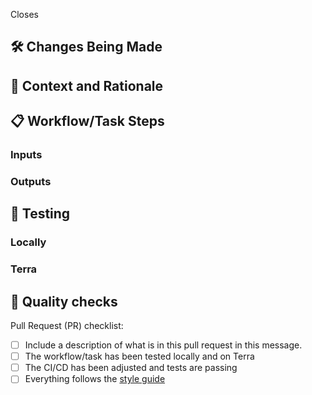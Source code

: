 <!--
Thank your for contributing to Theiagen's Public Health Bioinformatics repository!
Please fill in the appropriate checklist below and delete whatever is not relevant.

Documentation on how to contribute can be found at https://github.com/theiagen/public_health_bioinformatics#contributing-to-the-phb-workflows

Please replace all '[ ]' with '[X]' to demonstrate completion.

Please delete all text within '<>'. 
-->
Closes <Issue number>

## :hammer_and_wrench: Changes Being Made

<!--Here give examples of the changes you've made to this pull request. Include an itemized list if you can. It'll help the reviewer-->

## :brain: Context and Rationale

<!--What's the context of the changes? Where there any trade-offs you had to consider?-->

## :clipboard: Workflow/Task Steps

<!--What are the main steps of your workflow/task? Make it explicit enough so that someone who doesn't have deep knowledge of the workflow/task can understand how the rationale was implemented.-->

### Inputs

<!--What are the mandatory and optional inputs of your workflow/task?-->

### Outputs

<!--What are the outputs of your workflow/task?-->

## :test_tube: Testing

### Locally

<!--Please show, with screenshots when possible, that your changes pass the local execution of the workflow-->

### Terra

<!--Please show, with screenshots when possible and/or a URL to the job execution, that your changes pass the execution of the workflow on Terra.bio-->

## :microscope: Quality checks

<!--Please ensure that your changes respect the following quality checks.-->

Pull Request (PR) checklist:
- [ ] Include a description of what is in this pull request in this message.
- [ ] The workflow/task has been tested locally and on Terra
- [ ] The CI/CD has been adjusted and tests are passing
- [ ] Everything follows the [style guide](https://theiagen.notion.site/Style-Guide-WDL-Workflow-Development-bb456f34322d4f4db699d4029050481c)